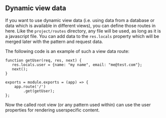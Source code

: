 ## Dynamic view data

If you want to use dynamic view data (i.e. using data from a database or data which is available in different views), 
you can define those routes in here. 
Like the `project/routes` directory, any file will be used, as long as it is a javascript file. 
You can add data to the `res.locals` property which will be merged later with the pattern and request data. 

The following code is an example of such a view data route:

    function getUser(req, res, next) {
       res.locals.user = {name: "my name", email: "me@test.com"};
       next();
    }
    
    exports = module.exports = (app) => {
        app.route('/')
            .get(getUser);
    };

Now the called root view (or any pattern used within) can use the user properties for rendering userspecific content.
